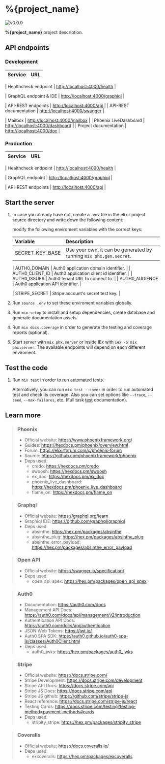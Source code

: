 <!-- markdownlint-disable MD028 -->
<!-- markdownlint-disable MD034 -->
# %{project_name}

![v0.0.0](https://img.shields.io/badge/version-0.0.0-white.svg?style=flat-square&color=lightgray)

**%{project_name}** project description.

## API endpoints

<!-- tabs-open -->

### Development

| Service | URL |
| --:     | :-- |
<!-- workbench-healthcheck open -->
| Healthcheck endpoint   | [http://localhost:4000/health](../health)       |
<!-- workbench-healthcheck close -->
<!-- workbench-graphql open -->
| GraphQL endpoint & IDE | [http://localhost:4000/graphiql](../graphiql)   |
<!-- workbench-graphql close -->
<!-- workbench-rest open -->
| API-REST endpoints     | [http://localhost:4000/api](../api)             |
| API-REST documentation | [http://localhost:4000/swagger](../swagger)     |
<!-- workbench-rest close -->
| Mailbox                | [http://localhost:4000/mailbox](../mailbox)     |
| Phoenix LiveDashboard  | [http://localhost:4000/dashboard](../dashboard) |
| Project documentation  | [http://localhost:4000/doc](./)                 |

### Production

| Service | URL |
| --:     | :-- |
<!-- workbench-healthcheck open -->
| Healthcheck endpoint | [http://localhost:4000/health](../health)     |
<!-- workbench-healthcheck close -->
<!-- workbench-graphql open -->
| GraphQL endpoint     | [http://localhost:4000/graphiql](../graphiql) |
<!-- workbench-graphql close -->
<!-- workbench-rest open -->
| API-REST endpoints   | [http://localhost:4000/api](../api)           |
<!-- workbench-rest close -->

<!-- tabs-close -->

## Start the server

1. In case you already have not, create a `.env` file in the elixir project source directory and write down the following content:

    <!-- workbench-env open -->

    <!-- workbench-env close -->

    modify the following enviroment variables with the correct keys:

    | Variable           | Description |
    | :--                | :--         |
    | SECRET_KEY_BASE    | Use your own, it can be generated by running `mix phx.gen.secret`. |
    <!-- workbench-auth0 open -->
    | AUTH0_DOMAIN       | Auth0 application domain identifier. |
    | AUTH0_CLIENT_ID    | Auth0 application client id identifier. |
    | AUTH0_ISSUER       | Auth0 tenant URL to connect to. |
    | AUTH0_AUDIENCE     | Auth0 application API identifier. |
    <!-- workbench-auth0 close -->
    <!-- workbench-stripe open -->
    | STRIPE_SECRET      | Stripe account's secret test key. |
    <!-- workbench-stripe close -->

1. Run `source .env` to set these enviroment variables globally.
1. Run `mix setup` to install and setup dependencies, create database and generate documentation assets.
1. Run `mix docs.coverage` in order to generate the testing and coverage reports (optional).
1. Start server with `mix phx.server` or inside IEx with `iex -S mix phx.server`.
  The available endpoints will depend on each different enviroment.

## Test the code

1. Run `mix test` in order to run automated tests.

    Alternatively, you can run `mix test --cover` in order to run automated test and check its coverage. Also you can set options like `--trace`, `--seed`, `--max-failures`, etc. (Full task [test](https://hexdocs.pm/mix/Mix.Tasks.Test.html) documentation).

## Learn more

> ### Phoenix
>
> - Official website: https://www.phoenixframework.org/
> - Guides: https://hexdocs.pm/phoenix/overview.html
> - Forum: https://elixirforum.com/c/phoenix-forum
> - Source: https://github.com/phoenixframework/phoenix
> - Deps used:
>   - credo: https://hexdocs.pm/credo
>   - swoosh: https://hexdocs.pm/swoosh
>   - ex_doc: https://hexdocs.pm/ex_doc
>   - phoenix_live_dashboard: https://hexdocs.pm/phoenix_live_dashboard
>   - flame_on: https://hexdocs.pm/flame_on

<!-- workbench-graphql open -->
> ### Graphql
>
> - Official website: https://graphql.org/learn
> - Graphiql IDE: https://github.com/graphql/graphiql
> - Deps used:
>   - absinthe: https://hex.pm/packages/absinthe
>   - absinthe_plug: https://hex.pm/packages/absinthe_plug
>   - absinthe_error_payload: https://hex.pm/packages/absinthe_error_payload

<!-- workbench-graphql close -->
<!-- workbench-rest open -->
> ### Open API
>
> - Official website: https://swagger.io/specification/
> - Deps used:
>   - open_api_spex: https://hex.pm/packages/open_api_spex

<!-- workbench-rest close -->
<!-- workbench-auth0 open -->
> ### Auth0
>
> - Documentation: https://auth0.com/docs
> - Management API Docs: https://auth0.com/docs/api/management/v2/introduction
> - Authentication API Docs: https://auth0.com/docs/api/authentication
> - JSON Web Tokens: https://jwt.io/
> - Auth0 SPA SDK: https://auth0.github.io/auth0-spa-js/classes/Auth0Client.html
> - Deps used:
>   - auth0_jwks: https://hex.pm/packages/auth0_jwks

<!-- workbench-auth0 close -->
<!-- workbench-stripe open -->
> ### Stripe
>
> - Official website: https://docs.stripe.com/
> - Stripe Development: https://docs.stripe.com/development
> - Stripe API Docs: https://docs.stripe.com/api
> - Stripe JS Docs: https://docs.stripe.com/api
> - Stripe JS github: https://github.com/stripe/stripe-js
> - React reference: https://docs.stripe.com/stripe-js/react
> - Testing Cards: https://docs.stripe.com/testing?testing-method=payment-methods#cards
> - Deps used:
>   - stripity_stripe: https://hex.pm/packages/stripity_stripe

<!-- workbench-stripe close -->
> ### Coveralls
>
> - Official website: https://docs.coveralls.io/
> - Deps used:
>   - excoveralls: https://hex.pm/packages/excoveralls
